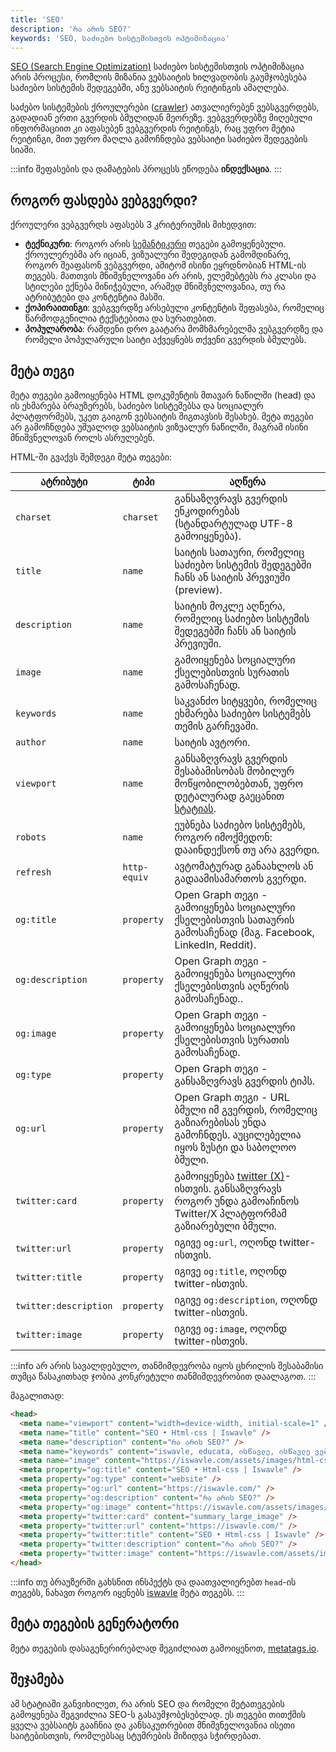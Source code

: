 ```yaml
---
title: 'SEO'
description: 'რა არის SEO?'
keywords: 'SEO, საძიებო სისტემისთვის ოპტიმიზაცია'
---
```


[SEO (Search Engine Optimization)](https://en.wikipedia.org/wiki/Search_engine_optimization)
საძიებო სისტემისთვის ოპტიმიზაცია არის პროცესი, რომლის მიზანია ვებსაიტის ხილვადობის
გაუმჯობესება საძიებო სისტემის შედეგებში, ანუ ვებსაიტის რეიტინგის ამაღლება.

საძებო სისტემების ქროულერები ([crawler](https://developer.mozilla.org/en-US/docs/Glossary/Crawler)) ათვალიერებენ
ვებსგვერდებს, გადადიან ერთი გვერდის ბმულიდან მეორეზე. ვებგვერდებზე მიღებული ინფორმაციით კი აფასებენ ვებგვერდის რეიტინგს,
რაც უფრო მეტია რეიტინგი, მით უფრო მაღლა გამოჩნდება ვებსაიტი საძიებო შედეგების სიაში.

:::info
შეფასების და დამატების პროცესს ეწოდება **ინდექსაცია**.
:::

## როგორ ფასდება ვებგვერდი?

ქროულერი ვებგვერდს აფასებს 3 კრიტერიუმის მიხედვით:

- **ტექნიკური**: როგორ არის [სემანტიკური](./docs/guides/html-css/semantics) თეგები გამოყენებული.
  ქროულერებმა არ იციან, ვიზუალური შედეგიდან გამომდინარე, როგორ შეაფასონ ვებგვერდი, ამიტომ ისინი
  ეყრდნობიან HTML-ის თეგებს. მათთვის მნიშვნელოვანი არ არის, ელემებტებს რა კლასი და სტილები ექნება მინიჭებული, არამედ მნიშვნელოვანია,
  თუ რა ატრიბუტები და კონტენტია მასში.
- **ქოპირაითინგი**: ვებგვერდზე არსებული კონტენტის შეფასება, რომელიც წარმოდგენილია ტექსტებითა და სურათებით.
- **პოპულარობა**: რამდენი დრო გაატარა მომხმარებელმა ვებგვერდზე და რომელი პოპულარული საიტი აქვეყნებს თქვენი გვერდის ბმულებს.

## მეტა თეგი

მეტა თეგები გამოიყენება HTML დოკუმენტის მთავარ ნაწილში (head) და ის ეხმარება ბრაუზერებს,
საძიებო სისტემებსა და სოციალურ პლატფორმებს, უკეთ გაიგონ ვებსაიტის შიგთავსის შესახებ.
მეტა თეგები არ გამოჩნდება უშუალოდ ვებსაიტის ვიზუალურ ნაწილში, მაგრამ ისინი მნიშვნელოვან როლს ასრულებენ.

HTML-ში გვაქვს შემდეგი მეტა თეგები:

| ატრიბუტი              | ტიპი         | აღწერა                                                                                                                                              |
| --------------------- | ------------ | --------------------------------------------------------------------------------------------------------------------------------------------------- |
| `charset`             | `charset`    | განსაზღვრავს გვერდის ენკოდირებას (სტანდარტულად UTF-8 გამოიყენება).                                                                                        |
| `title`               | `name`       | საიტის სათაური, რომელიც საძიებო სისტემის შედეგებში ჩანს ან საიტის პრევიუში (preview).
| `description`         | `name`       | საიტის მოკლე აღწერა, რომელიც საძიებო სისტემის შედეგებში ჩანს ან საიტის პრევიუში.
| `image`               | `name`       | გამოიყენება სოციალური ქსელებისთვის სურათის გამოსაჩენად.                                                                                             |
| `keywords`            | `name`       | საკვანძო სიტყვები, რომელიც ეხმარება საძიებო სისტემებს თემის გარჩევაში.                                                                              |
| `author`              | `name`       | საიტის ავტორი.                                                                                                                                      |
| `viewport`            | `name`       | განსაზღვრავს გვერდის შესაბამისობას მობილურ მოწყობილობებთან, უფრო დეტალურად გაეცანით [სტატიას](./doc/guides/html-css/responsive#viewport_მეტა_თეგი). |
| `robots`              | `name`       | ეუბნება საძიებო სისტემებს, როგორ იმოქმედონ: დააინდექსონ თუ არა გვერდი.                                                                              |
| `refresh`             | `http-equiv` | ავტომატურად განაახლოს ან გადაამისამართოს გვერდი.                                                                                                     |
| `og:title`            | `property`   | Open Graph თეგი - გამოიყენება სოციალური ქსელებისთვის სათაურის გამოსაჩენად (მაგ. Facebook, LinkedIn, Reddit).                                                          |
| `og:description`      | `property`   | Open Graph თეგი - გამოიყენება სოციალური ქსელებისთვის აღწერის გამოსაჩენად..                                                                          |
| `og:image`            | `property`   | Open Graph თეგი - გამოიყენება სოციალური ქსელებისთვის სურათის გამოსაჩენად.                                                                           |
| `og:type`             | `property`   | Open Graph თეგი - განსაზღვრავს გვერდის ტიპს.                                                                                                        |
| `og:url`              | `property`   | Open Graph თეგი - URL ბმული იმ გვერდის, რომელიც გაზიარებისას უნდა გამოჩნდეს. აუცილებელია იყოს ზუსტი და საბოლოო ბმული.                               |
| `twitter:card`        | `property`   | გამოიყენება [twitter (X)](https://x.com/)-ისთვის. განსაზღვრავს როგორ უნდა გამოაჩინოს Twitter/X პლატფორმამ გაზიარებული ბმული.                        |
| `twitter:url`         | `property`   | იგივე `og:url`, ოღონდ twitter-ისთვის.                                                                                                             |
| `twitter:title`       | `property`   | იგივე `og:title`, ოღონდ twitter-ისთვის.                                                                                                           |
| `twitter:description` | `property`   | იგივე `og:description`, ოღონდ twitter-ისთვის.                                                                                                     |
| `twitter:image`       | `property`   | იგივე `og:image`, ოღონდ twitter-ისთვის.                                                                                                           |

:::info
არ არის სავალდებულო, თანმიმდევრობა იყოს ცხრილის შესაბამისი თუმცა წასაკითხად ჯობია კონკრეტული თანმიმდევრობით დაალაგოთ.
:::

მაგალითად:

```html
<head>
  <meta name="viewport" content="width=device-width, initial-scale=1" />
  <meta name="title" content="SEO • Html-css | Iswavle" />
  <meta name="description" content="რა არის SEO?" />
  <meta name="keywords" content="iswavle, educata, ისწავლე, ისწავლე ვები, html, css, ჰტმლ, ცსს, სტილიზაციები, SEO, საძიებო სისტემისთვის ოპტიმიზაცია, როგორ ფასდება ვებგვერდი?, მეტა თეგი" />
  <meta name="image" content="https://iswavle.com/assets/images/html-css.png" />
  <meta property="og:title" content="SEO • Html-css | Iswavle" />
  <meta property="og:type" content="website" />
  <meta property="og:url" content="https://iswavle.com/" />
  <meta property="og:description" content="რა არის SEO?" />
  <meta property="og:image" content="https://iswavle.com/assets/images/html-css.png" />
  <meta property="twitter:card" content="summary_large_image" />
  <meta property="twitter:url" content="https://iswavle.com/" />
  <meta property="twitter:title" content="SEO • Html-css | Iswavle" />
  <meta property="twitter:description" content="რა არის SEO?" />
  <meta property="twitter:image" content="https://iswavle.com/assets/images/html-css.png" />
</head>
```

:::info
თუ ბრაუზერში გახსნით ინსპექტს და დაათვალიერებთ `head`-ის თეგებს,
ნახავთ როგორ იყენებს [iswavle](https://iswavle.com) მეტა თეგებს.
:::

## მეტა თეგების გენერატორი

მეტა თეგების დასაგენერირებლად შეგიძლიათ გამოიყენოთ, [metatags.io](https://metatags.io/).

## შეჯამება

ამ სტატიაში განვიხილეთ, რა არის SEO და რომელი მეტათეგების გამოყენება შეგვიძლია SEO-ს გასაუმჯობესებლად. ეს თეგები თითქმის ყველა ვებსაიტს გააჩნია და კანსაკუთრებით მნიშვნელოვანია ისეთი საიტებისთვის,
რომლებსაც სტუმრების მიზიდვა სჭირდებათ.
